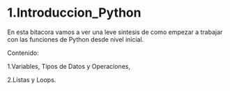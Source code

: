 # 1.Introduccion_Python
En esta bitacora vamos a ver una leve sintesis de como empezar a trabajar con las funciones de Python desde nivel inicial.

Contenido:

1.Variables, Tipos de Datos y Operaciones,

2.Listas y Loops.
